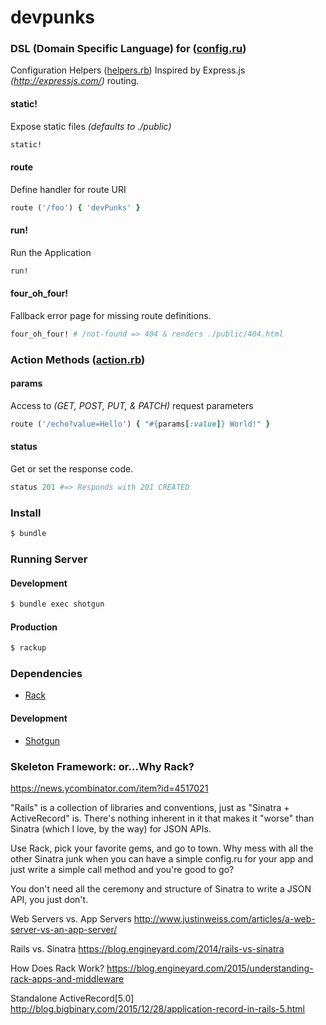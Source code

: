 # devpunks

### DSL (Domain Specific Language) for ([config.ru](https://github.com/NYCrb/devpunks/blob/master/config.ru))
Configuration Helpers ([helpers.rb](https://github.com/NYCrb/devpunks/blob/master/helpers.rb))
Inspired by Express.js _(http://expressjs.com/)_ routing.

#### static!
Expose static files _(defaults to ./public)_
```ruby
static!
````

#### route
Define handler for route URI
```ruby
route ('/foo') { 'devPunks' }
````

#### run!
Run the Application
```ruby
run!
````

#### four_oh_four!
Fallback error page for missing route definitions.
```ruby
four_oh_four! # /not-found => 404 & renders ./public/404.html
````

### Action Methods ([action.rb](https://github.com/NYCrb/devpunks/blob/master/action.rb))
#### params
Access to _(GET, POST, PUT, & PATCH)_ request parameters
```ruby
route ('/echo?value=Hello') { "#{params[:value]} World!" }
````

#### status
Get or set the response code.
```ruby
status 201 #=> Responds with 201 CREATED
````

### Install
```bash
$ bundle
```

### Running Server
#### Development
```bash
$ bundle exec shotgun
```

#### Production
```bash
$ rackup
```

### Dependencies
  - [Rack](https://rack.github.io)

#### Development
  - [Shotgun](https://github.com/rtomayko/shotgun#shotgun)

### Skeleton Framework: or...Why Rack?

https://news.ycombinator.com/item?id=4517021

"Rails" is a collection of libraries and conventions, just as "Sinatra + ActiveRecord" is. There's nothing inherent in it that makes it "worse" than Sinatra (which I love, by the way) for JSON APIs.

Use Rack, pick your favorite gems, and go to town. Why mess with all the other Sinatra junk when you can have a simple config.ru for your app and just write a simple call method and you're good to go?

You don't need all the ceremony and structure of Sinatra to write a JSON API, you just don't.


Web Servers vs. App Servers
http://www.justinweiss.com/articles/a-web-server-vs-an-app-server/


Rails vs. Sinatra
https://blog.engineyard.com/2014/rails-vs-sinatra


How Does Rack Work?
https://blog.engineyard.com/2015/understanding-rack-apps-and-middleware


Standalone ActiveRecord[5.0]
http://blog.bigbinary.com/2015/12/28/application-record-in-rails-5.html


